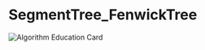 # SegmentTree_FenwickTree
![Algorithm Education Card](https://cards.algoreducation.com/_next/image?url=https%3A%2F%2Ffiles.algoreducation.com%2Fproduction-ts%2F__S3__b4bb801f-7b62-4a48-902c-fe22a594d85c&w=3840&q=75)
